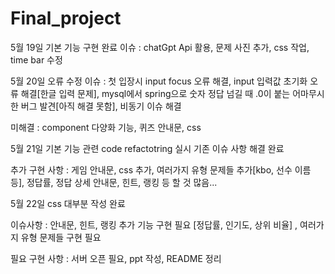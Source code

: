 # Final_project

5월 19일 기본 기능 구현 완료
이슈 : chatGpt Api 활용, 문제 사진 추가, css 작업, time bar 수정

5월 20일 오류 수정
이슈 : 첫 입장시 input focus 오류 해결, input 입력값 초기화 오류 해결[한글 입력 문제], mysql에서 spring으로 숫자 정답 넘길 때 .0이 붙는 어마무시한 버그 발견[아직 해결 못함], 비동기 이슈 해결

미해결 : component 다양화 기능, 퀴즈 안내문, css

5월 21일 기본 기능 관련 code refactotring 실시
기존 이슈 사항 해결 완료

추가 구현 사항 : 게임 안내문, css 추가, 여러가지 유형 문제들 추가[kbo, 선수 이름 등], 정답률, 정답 상세 안내문, 힌트, 랭킹 등 할 것 많음...

5월 22일 css 대부분 작성 완료

이슈사항 : 안내문, 힌트, 랭킹 추가 기능 구현 필요 [정답률, 인기도, 상위 비율] , 여러가지 유형 문제들 구현 필요

필요 구현 사항 : 서버 오픈 필요, ppt 작성, README 정리
